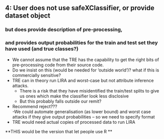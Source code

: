 ## 4: User does not use safeXClassifier, or provide dataset object
### but does provide description of pre-processing, 
### and provides output probabilities for the train and test set they have used (and true classes?) 
- We cannot assume that the TRE has the capability to get the right bits of pre-processing code from their source code.  
- Do we insist on this (would be needed for ‘outside world’)? what if this is commercially sensitive?  
- TRE can in theory run LIRA and worst-case but not attribute inference attacks. 
  - There is a risk that they have misidentified the train/test splits to give us ones which make the classifier look less disclosive 
  - But this probably falls outside our remit? 
- Recommend reject???   
-We could automate generalisation (as lower bound) and  worst case attacks if they give output probabilities 
   – so we need to specify format 
- TRE would need actual copies of processed data to run LIRA 

**THIS would be the version that let people use R **